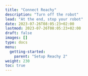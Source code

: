 ```yaml
---
title: "Connect Reachy"
description: "Turn off the robot"
lead: "At the end, stop your robot"
date: 2023-07-26T08:05:23+02:00
lastmod: 2023-07-26T08:05:23+02:00
draft: false
images: []
type: docs
menu:
  getting-started:
    parent: "Setup Reachy 2"
weight: 230
toc: true
---
```

